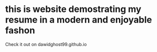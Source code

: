 # this is website demostrating my resume in a modern and enjoyable fashon


Check it out on dawidghost99.github.io

